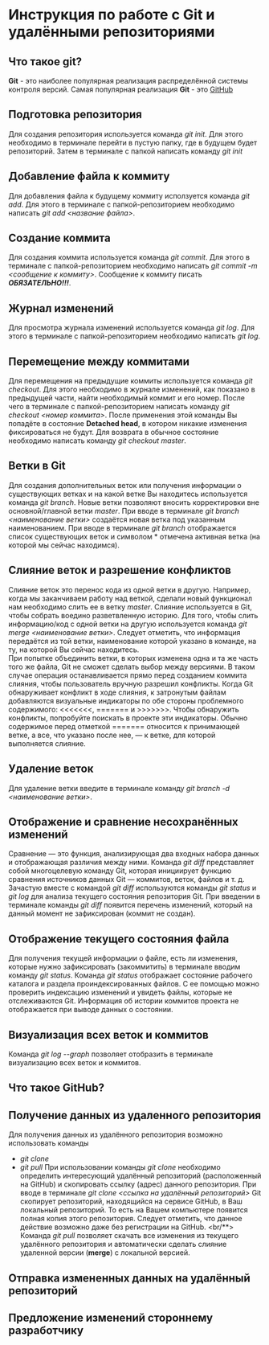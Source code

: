 # Инструкция по работе с Git и удалёнными репозиториями

## Что такое git?
**Git**  - это наиболее популярная реализация распределённой системы контроля версий. Самая популярная реализация **Git** - это [GitHub](https://github.com/)

## Подготовка репозитория
Для создания репозитория используется команда *git init*. Для этого необходимо в терминале перейти в пустую папку, где в будущем будет репозиторий. Затем в терминале с папкой написать команду *git init*

## Добавление файла к коммиту
Для добавления файла к будущему коммиту исползуется команда *git add*. Для этого в терминале с папкой-репозиторием необходимо написать *git add <название файла>*.

## Создание коммита
Для создания коммита используется команда *git commit*. Для этого в терминале с папкой-репозиторием необходимо написать *git commit -m <сообщение к коммиту>*. Сообщение к коммиту писать ***ОБЯЗАТЕЛЬНО!!!***.

## Журнал изменений
Для просмотра журнала изменений используется команда *git log*. Для этого в терминале с папкой-репозиторием необходимо написать *git log*. 

## Перемещение между коммитами
Для перемещения на предыдущие коммиты используется команда *git checkout*. Для этого необходимо в журнале изменений, как показано в предыдущей части, найти необходимый коммит и его номер. После чего в терминале с папкой-репозиторием написать команду *git checkout <номер коммита>*. После применения этой команды Вы попадёте в состояние **Detached head**, в котором никакие изменения фиксироваться не будут. Для возврата в обычное состояние необходимо написать команду *git checkout master*.

## Ветки в Git
Для создания дополнительных веток или получения информации о существующих ветках и на какой ветке Вы находитесь используется команда *git branch*. Новые ветки позволяют вносить корректировки вне основной/главной ветки *master*. При вводе в терминале *git branch <наименование ветки>* создаётся новая ветка под указанным наименованием. При вводе в терминале *git branch* отображается список существующих веток и символом * отмечена активная ветка (на которой мы сейчас находимся).

## Слияние веток и разрешение конфликтов
Слияние веток это перенос кода из одной ветки в другую. Например, когда мы заканчиваем работу над веткой, сделали новый функционал нам необходимо слить ее в ветку *master*. Слияние используется в Git, чтобы собрать воедино разветвленную историю. Для того, чтобы слить информацию/код с одной ветки на другую используется команда *git merge <наименование ветки>*. Следует отметить, что информация передаётся из той ветки, наименование которой указано в команде, на ту, на которой Вы сейчас находитесь. </br>
При попытке объединить ветки, в которых изменена одна и та же часть того же файла, Git не сможет сделать выбор между версиями. В таком случае операция останавливается прямо перед созданием коммита слияния, чтобы пользователь вручную разрешил конфликты. Когда Git обнаруживает конфликт в ходе слияния, к затронутым файлам добавляются визуальные индикаторы по обе стороны проблемного содержимого: <<<<<<<, ======= и >>>>>>>. Чтобы обнаружить конфликты, попробуйте поискать в проекте эти индикаторы. Обычно содержимое перед отметкой ======= относится к принимающей ветке, а все, что указано после нее, — к ветке, для которой выполняется слияние.

## Удаление веток
Для удаление ветки введите в терминале команду *git branch -d <наименование ветки>*.

## Отображение и сравнение несохранённых изменений
Сравнение — это функция, анализирующая два входных набора данных и отображающая различия между ними. Команда *git diff* представляет собой многоцелевую команду Git, которая инициирует функцию сравнения источников данных Git — коммитов, веток, файлов и т. д. Зачастую вместе с командой *git diff* используются команды *git status* и *git log* для анализа текущего состояния репозитория Git. При введении в терминале команды *git diff* появится перечень изменений, который на данный момент не зафиксирован (коммит не создан).

## Отображение текущего состояния файла
Для получения текущей информации о файле, есть ли изменения, которые нужно зафиксировать (закоммитить) в терминале вводим команду *git status*. Команда *git status* отображает состояние рабочего каталога и раздела проиндексированных файлов. С ее помощью можно проверить индексацию изменений и увидеть файлы, которые не отслеживаются Git. Информация об истории коммитов проекта не отображается при выводе данных о состоянии.

## Визуализация всех веток и коммитов
Команда *git log --graph* позволяет отобразить в терминале визуализацию всех веток и коммитов.

## Что такое GitHub?

## Получение данных из удаленного репозитория
Для получения данных из удалённого репозитория возможно использовать команды 
- *git clone*
- *git pull*
При использовании команды *git clone* необходимо определить интересующий удалённый репозиторий (расположенный на GitHub) и скопировать ссылку (адрес) данного репозитория. При вводе в терминале *git clone <ссылка на удалённый репозиторий>* Git скопирует репозиторий, находящийся на сервисе GitHub, в Ваш локальный репозиторий. То есть на Вашем компьютере появится полная копия этого репозитория. Следует отметить, что данное действие возможно даже без регистрации на GitHub. <br/**>
Команда *git pull* позволяет скачать все изменения из текущего удалённого репозитория и автоматически сделать слияние удаленной версии (**merge**) с локальной версией.

## Отправка измененных данных на удалённый репозиторий

## Предложение изменений стороннему разработчику